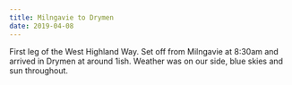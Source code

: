```yaml
---
title: Milngavie to Drymen
date: 2019-04-08
---
```


First leg of the West Highland Way. Set off from Milngavie at 8:30am and arrived in Drymen at around 1ish. Weather was on our side, blue skies and sun throughout. 
